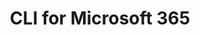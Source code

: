 ---
title: "CLI for Microsoft 365"
description: "Manage your Microsoft 365 tenant and SharePoint Framework projects on any platform. No matter if you are on Windows, macOS or Linux, using Bash, Cmder or PowerShell, using the CLI for Microsoft 365 you can configure Microsoft 365, manage SharePoint Framework projects and build automation scripts."
image: "images/tools-background-cli-m365.webp"
externalLink: "https://pnp.github.io/cli-microsoft365/"
---